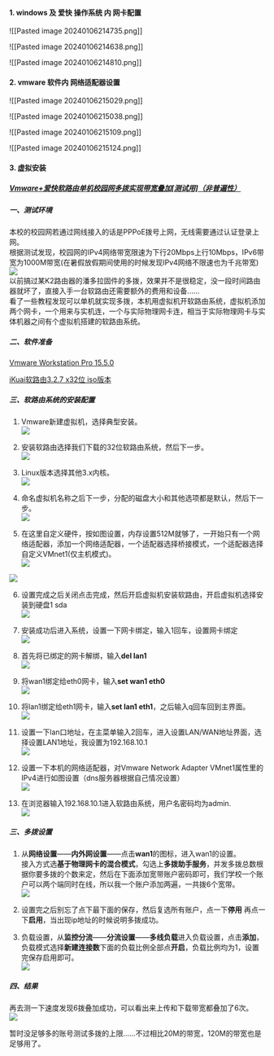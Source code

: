#### 1. windows 及 爱快 操作系统 内 网卡配置

![[Pasted image 20240106214735.png]]


![[Pasted image 20240106214638.png]]


![[Pasted image 20240106214810.png]]

#### 2. vmware 软件内 网络适配器设置


![[Pasted image 20240106215029.png]]


![[Pasted image 20240106215038.png]]


![[Pasted image 20240106215109.png]]

![[Pasted image 20240106215124.png]]

#### 3. 虚拟安装

##### [Vmware+爱快软路由单机校园网多拨实现带宽叠加[测试用]（非普遍性）](https://www.cnblogs.com/SavvyM/p/11653269.html)

##### 一、测试环境

本校的校园网若通过网线接入的话是PPPoE拨号上网，无线需要通过认证登录上网。  
根据测试发现，校园网的IPv4网络带宽限速为下行20Mbps上行10Mbps，IPv6带宽为1000M带宽(在暑假放假期间使用的时候发现IPv4网络不限速也为千兆带宽)  
![](https://img2018.cnblogs.com/blog/1826291/201910/1826291-20191011113422773-801852130.jpg)  
以前搞过某K2路由器的潘多拉固件的多拨，效果并不是很稳定，没一段时间路由器就坏了，直接入手一台软路由还需要额外的费用和设备……  
看了一些教程发现可以单机就实现多拨，本机用虚拟机开软路由系统，虚拟机添加两个网卡，一个用来与实机连，一个与实际物理网卡连，相当于实际物理网卡与实体机器之间有个虚拟机搭建的软路由系统。

##### 二、软件准备

[Vmware Workstation Pro 15.5.0](https://my.vmware.com/cn/web/vmware/info/slug/desktop_end_user_computing/vmware_workstation_pro/15_0)

[iKuai软路由3.2.7 x32位 iso版本](https://www.ikuai8.com/component/download)

##### 三、软路由系统的安装配置

1. Vmware新建虚拟机，选择典型安装。  
    ![](https://img2018.cnblogs.com/blog/1826291/201910/1826291-20191011114858246-1201745993.jpg)
    
2. 安装软路由选择我们下载的32位软路由系统，然后下一步。  
    ![](https://img2018.cnblogs.com/blog/1826291/201910/1826291-20191011115020387-1715161230.jpg)
    
3. Linux版本选择其他3.x内核。  
    ![](https://img2018.cnblogs.com/blog/1826291/201910/1826291-20191011115111559-775920715.jpg)
    
4. 命名虚拟机名称之后下一步，分配的磁盘大小和其他选项都是默认，然后下一步。  
    ![](https://img2018.cnblogs.com/blog/1826291/201910/1826291-20191011115240349-1198021481.jpg)
    
5. 在这里自定义硬件，按如图设置，内存设置512M就够了，一开始只有一个网络适配器，添加一个网络适配器，一个适配器选择桥接模式，一个适配器选择自定义VMnet1(仅主机模式)。  
    ![](https://img2018.cnblogs.com/blog/1826291/201910/1826291-20191011115540703-1831408670.jpg)
    

![](https://img2018.cnblogs.com/blog/1826291/201910/1826291-20191011115545827-1754172341.jpg)

6. 设置完成之后关闭点击完成，然后开启虚拟机安装软路由，开启虚拟机选择安装到硬盘1 sda  
    ![](https://img2018.cnblogs.com/blog/1826291/201910/1826291-20191011115743107-1566537263.jpg)
    
7. 安装成功后进入系统，设置一下网卡绑定，输入1回车，设置网卡绑定  
    ![](https://img2018.cnblogs.com/blog/1826291/201910/1826291-20191011115921982-1380300864.jpg)
    
8. 首先将已绑定的网卡解绑，输入**del lan1**  
    ![](https://img2018.cnblogs.com/blog/1826291/201910/1826291-20191011120111253-1283877127.jpg)
    
9. 将wan1绑定给eth0网卡，输入**set wan1 eth0**  
    ![](https://img2018.cnblogs.com/blog/1826291/201910/1826291-20191011120342979-1024212729.jpg)
    
10. 将lan1绑定给eth1网卡，输入**set lan1 eth1**，之后输入q回车回到主界面。  
    ![](https://img2018.cnblogs.com/blog/1826291/201910/1826291-20191011120506138-541533849.jpg)
    
11. 设置一下lan口地址，在主菜单输入2回车，进入设置LAN/WAN地址界面，选择设置LAN1地址，我设置为192.168.10.1  
    ![](https://img2018.cnblogs.com/blog/1826291/201910/1826291-20191011120818503-1622376131.jpg)
    
12. 设置一下本机的网络适配器，对Vmware Network Adapter VMnet1属性里的IPv4进行如图设置（dns服务器根据自己情况设置）  
    ![](https://img2018.cnblogs.com/blog/1826291/201910/1826291-20191011121205977-851142951.jpg)
    
13. 在浏览器输入192.168.10.1进入软路由系统，用户名密码均为admin.  
    ![](https://img2018.cnblogs.com/blog/1826291/201910/1826291-20191011121258589-1055337320.jpg)
    

##### 三、多拨设置

1. 从**网络设置**——**内外网设置**——点击**wan1**的图标，进入wan1的设置。  
    接入方式选**基于物理网卡的混合模式**，勾选上**多拨助手服务**，并发多拨总数根据你要多拨的个数来定，然后在下面添加宽带账户密码即可，我们学校一个账户可以两个端同时在线，所以我一个账户添加两遍，一共拨6个宽带。  
    ![](https://img2018.cnblogs.com/blog/1826291/201910/1826291-20191011121643557-467999686.jpg)
    
2. 设置完之后别忘了点下最下面的保存，然后复选所有账户，点一下**停用** 再点一下**启用**，当出现ip地址的时候说明多拨成功。
    
3. 负载设置，从**监控分流**——**分流设置**——**多线负载**进入负载设置，点击**添加**，负载模式选择**新建连接数**下面的负载比例全部点**开启**，负载比例均为1，设置完保存启用即可。  
    ![](https://img2018.cnblogs.com/blog/1826291/201910/1826291-20191011122214692-2055636907.jpg)
    

##### 四、结果

再去测一下速度发现6拨叠加成功，可以看出来上传和下载带宽都叠加了6次。  
![](https://img2018.cnblogs.com/blog/1826291/201910/1826291-20191011122419847-1199221770.jpg)

暂时没足够多的账号测试多拨的上限……不过相比20M的带宽，120M的带宽也是足够用了。